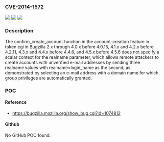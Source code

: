 ### [CVE-2014-1572](https://cve.mitre.org/cgi-bin/cvename.cgi?name=CVE-2014-1572)
![](https://img.shields.io/static/v1?label=Product&message=n%2Fa&color=blue)
![](https://img.shields.io/static/v1?label=Version&message=n%2Fa&color=blue)
![](https://img.shields.io/static/v1?label=Vulnerability&message=n%2Fa&color=brighgreen)

### Description

The confirm_create_account function in the account-creation feature in token.cgi in Bugzilla 2.x through 4.0.x before 4.0.15, 4.1.x and 4.2.x before 4.2.11, 4.3.x and 4.4.x before 4.4.6, and 4.5.x before 4.5.6 does not specify a scalar context for the realname parameter, which allows remote attackers to create accounts with unverified e-mail addresses by sending three realname values with realname=login_name as the second, as demonstrated by selecting an e-mail address with a domain name for which group privileges are automatically granted.

### POC

#### Reference
- https://bugzilla.mozilla.org/show_bug.cgi?id=1074812

#### Github
No GitHub POC found.

